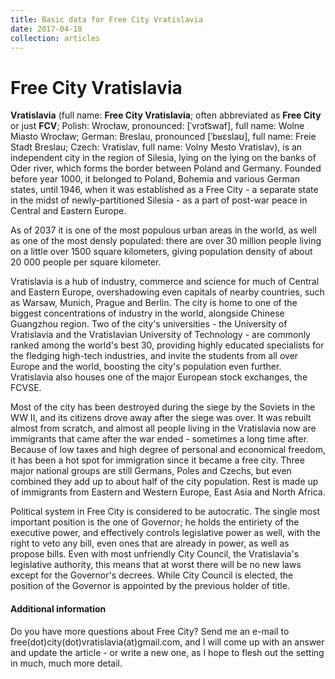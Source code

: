 ```yaml
---
title: Basic data for Free City Vratislavia
date: 2017-04-18
collection: articles
---
```


# Free City Vratislavia

**Vratislavia** (full name: **Free City Vratislavia**; often abbreviated as **Free City** or just **FCV**; Polish: Wrocław, pronounced: [ˈvrɔt͡swaf], full name: Wolne Miasto Wrocław; German: Breslau, pronounced [ˈbʁɛslaʊ], full name: Freie Stadt Breslau; Czech: Vratislav, full name: Volny Mesto Vratislav), is an independent city in the region of Silesia, lying on the lying on the banks of Oder river, which forms the border between Poland and Germany. Founded before year 1000, it belonged to Poland, Bohemia and various German states, until 1946, when it was established as a Free City - a separate state in the midst of newly-partitioned Silesia - as a part of post-war peace in Central and Eastern Europe.

As of 2037 it is one of the most populous urban areas in the world, as well as one of the most densly populated: there are over 30 million people living on a little over 1500 square kilometers, giving population density of about 20 000 people per square kilometer.

Vratislavia is a hub of industry, commerce and science for much of Central and Eastern Europe, overshadowing even capitals of nearby countries, such as Warsaw, Munich, Prague and Berlin. The city is home to one of the biggest concentrations of industry in the world, alongside Chinese Guangzhou region. Two of the city's universities - the University of Vratislavia and the Vratislavian University of Technology - are commonly ranked among the world's best 30, providing highly educated specialists for the fledging high-tech industries, and invite the students from all over Europe and the world, boosting the city's population even further. Vratislavia also houses one of the major European stock exchanges, the FCVSE.

Most of the city has been destroyed during the siege by the Soviets in the WW II, and its citizens drove away after the siege was over. It was rebuilt almost from scratch, and almost all people living in the Vratislavia now are immigrants that came after the war ended - sometimes a long time after. Because of low taxes and high degree of personal and economical freedom, it has been a hot spot for immigration since it became a free city. Three major national groups are still Germans, Poles and Czechs, but even combined they add up to about half of the city population. Rest is made up of immigrants from Eastern and Western Europe, East Asia and North Africa.

Political system in Free City is considered to be autocratic. The single most important position is the one of Governor; he holds the entiriety of the executive power, and effectively controls legislative power as well, with the right to veto any bill, even ones that are already in power, as well as propose bills. Even with most unfriendly City Council, the Vratislavia's legislative authority, this means that at worst there will be no new laws except for the Governor's decrees. While City Council is elected, the position of the Governor is appointed by the previous holder of title.

#### Additional information

Do you have more questions about Free City? Send me an e-mail to free(dot)city(dot)vratislavia(at)gmail.com, and I will come up with an answer and update the article - or write a new one, as I hope to flesh out the setting in much, much more detail.